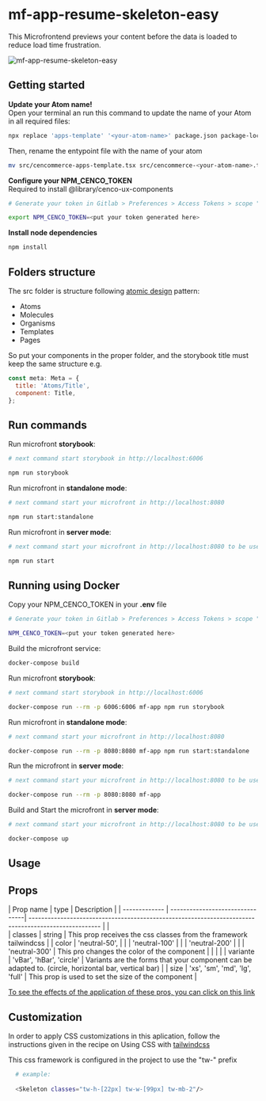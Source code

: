# mf-app-resume-skeleton-easy

This Microfrontend previews your content before the data is loaded to reduce load time frustration.

![mf-app-resume-skeleton-easy](https://i.ibb.co/fpzPNPF/Captura-de-Pantalla-2022-09-26-a-la-s-09-35-37.png)

## Getting started

**Update your Atom name!**\
Open your terminal an run this command to update the name of your Atom in all required files:

```bash
npx replace 'apps-template' '<your-atom-name>' package.json package-lock.json tsconfig.json webpack.config.js
```

Then, rename the entypoint file with the name of your atom

```bash
mv src/cencommerce-apps-template.tsx src/cencommerce-<your-atom-name>.tsx
```

**Configure your NPM_CENCO_TOKEN**\
Required to install @library/cenco-ux-components

```bash
# Generate your token in Gitlab > Preferences > Access Tokens > scope "read_api"

export NPM_CENCO_TOKEN=<put your token generated here>
```

**Install node dependencies**

```bash
npm install
```

## Folders structure

The src folder is structure following [atomic design](https://bradfrost.com/blog/post/atomic-web-design/) pattern:

- Atoms
- Molecules
- Organisms
- Templates
- Pages

So put your components in the proper folder, and the storybook title must keep the same structure e.g.

```js
const meta: Meta = {
  title: 'Atoms/Title',
  component: Title,
};
```

## Run commands

Run microfront **storybook**:

```bash
# next command start storybook in http://localhost:6006

npm run storybook
```

Run microfront in **standalone mode**:

```bash
# next command start your microfront in http://localhost:8080

npm run start:standalone
```

Run microfront in **server mode**:

```bash
# next command start your microfront in http://localhost:8080 to be used in the root-config

npm run start
```

## Running using Docker

Copy your NPM_CENCO_TOKEN in your **.env** file

```bash
# Generate your token in Gitlab > Preferences > Access Tokens > scope "read_api"

NPM_CENCO_TOKEN=<put your token generated here>
```

Build the microfront service:

```bash
docker-compose build
```

Run microfront **storybook**:

```bash
# next command start storybook in http://localhost:6006

docker-compose run --rm -p 6006:6006 mf-app npm run storybook
```

Run microfront in **standalone mode**:

```bash
# next command start your microfront in http://localhost:8080

docker-compose run --rm -p 8080:8080 mf-app npm run start:standalone
```

Run the microfront in **server mode**:

```bash
# next command start your microfront in http://localhost:8080 to be used in the root-config

docker-compose run --rm -p 8080:8080 mf-app
```

Build and Start the microfront in **server mode**:

```bash
# next command start your microfront in http://localhost:8080 to be used in the root-config

docker-compose up
```

## Usage

## Props


| Prop name     | type                            | Description                                                                                          |
| ------------- | --------------------------------| ---------------------------------------------------------------------------------------------------- | |                
| classes       | string                          | This prop receives the css classes from the framework tailwindcss                                    |
| color         | 'neutral-50',                   |
|               |   'neutral-100'                 |
|               |   'neutral-200'                 |
|               |   'neutral-300'                 | This pro changes the color of the component                                                          |  |               |                                 |
| variante      | 'vBar', 'hBar', 'circle'        | Variants are the forms that your component can be adapted to. (circle, horizontal bar, vertical bar) |
| size          | 'xs', 'sm', 'md', 'lg', 'full'  | This prop is used to set the size of the component                                                   |


[To see the effects of the application of these pros, you can click on this link](https://self-service-cenco-ux-components.ecomm-stg.cencosud.com/?path=/story/components-commons-layout-skeleton--horizontal-bar)

## Customization

In order to apply CSS customizations in this aplication, follow the instructions given in the recipe on Using CSS with [tailwindcss](https://tailwindcss.com/)

This css framework is configured in the project to use the "tw-" prefix

```bash
  # example:
  
  <Skeleton classes="tw-h-[22px] tw-w-[99px] tw-mb-2"/>

```

